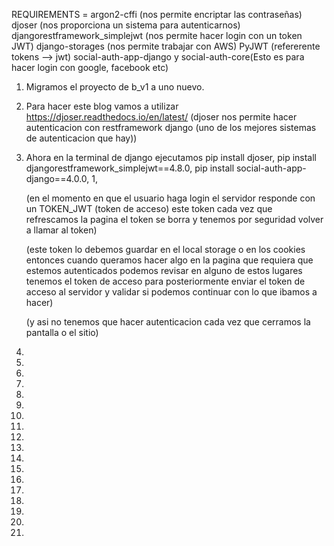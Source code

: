 REQUIREMENTS = 
argon2-cffi (nos permite encriptar las contraseñas)
djoser (nos proporciona un sistema para autenticarnos)
djangorestframework_simplejwt (nos permite hacer login con un token JWT)
django-storages (nos permite trabajar con AWS)
PyJWT (refererente tokens --> jwt)
social-auth-app-django y social-auth-core(Esto es para hacer login con google, facebook etc)


1. Migramos el proyecto de b_v1 a uno nuevo.
2. Para hacer este blog vamos a utilizar https://djoser.readthedocs.io/en/latest/ (djoser nos permite hacer autenticacion
	con restframework django (uno de los mejores sistemas de autenticacion que hay))
3. Ahora en la terminal de django ejecutamos pip install djoser, pip install djangorestframework_simplejwt==4.8.0, 
	pip install social-auth-app-django==4.0.0, 1, 
	
	(en el momento en que el usuario haga login el servidor responde con un TOKEN_JWT (token de acceso)
	este token cada vez que refrescamos la pagina el token se borra y tenemos por seguridad volver a llamar al token)

	(este token lo debemos guardar en el local storage o en los cookies
	entonces cuando queramos hacer algo en la pagina que requiera que estemos autenticados podemos revisar en alguno de estos
	lugares tenemos el token de acceso para posteriormente enviar el token de acceso al servidor y validar si podemos
	continuar con lo que ibamos a hacer)

	(y asi no tenemos que hacer autenticacion cada vez que cerramos la pantalla o el sitio)

4. 
5. 
6. 
7. 
8. 
9. 
10. 
11. 
12. 
13. 
14. 
15. 
16. 
17. 
18. 
19. 
20. 
21. 
